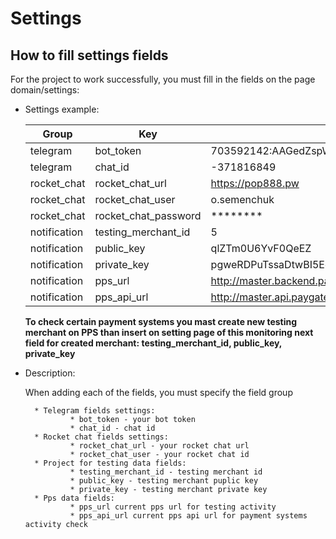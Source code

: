 # Settings
## How to fill settings fields
For the project to work successfully, you must fill in the fields on the page domain/settings: 
 

*   
   Settings example:
    
    | Group    | Key       | Value                                         |
    |----------|-----------|-----------------------------------------------|
    | telegram | bot_token | 703592142:AAGedZspWYQ9Ba7h29JOjWr_NfjtFCumy5Y | 
    | telegram | chat_id   | -371816849                                    |
    | rocket_chat | rocket_chat_url | https://pop888.pw |
    | rocket_chat | rocket_chat_user | o.semenchuk | 
    | rocket_chat | rocket_chat_password | ******** |
    | notification | testing_merchant_id | 5 |
    | notification | public_key | qlZTm0U6YvF0QeEZ | 
    | notification | private_key | pgweRDPuTssaDtwBI5EotpfZHw3hdYaY |
    | notification | pps_url | http://master.backend.paygate.xim.hattiko.pw/ |  
    | notification | pps_api_url | http://master.api.paygate.xim.hattiko.pw/merchant |
    
    **To check certain payment systems you mast create new testing merchant on PPS than insert on setting page of this monitoring next field for created 
    merchant:
    testing_merchant_id,
    public_key,
    private_key**
    
*
    Description:
    
    When adding each of the fields, you must specify the field group
    
        * Telegram fields settings:
                * bot_token - your bot token 
                * chat_id - chat id
        * Rocket chat fields settings:
                * rocket_chat_url - your rocket chat url 
                * rocket_chat_user - your rocket chat id
        * Project for testing data fields:
                * testing_merchant_id - testing merchant id                
                * public_key - testing merchant puplic key                
                * private_key - testing merchant private key  
        * Pps data fields:
                * pps_url current pps url for testing activity              
                * pps_api_url current pps api url for payment systems activity check             
  
    
    
    